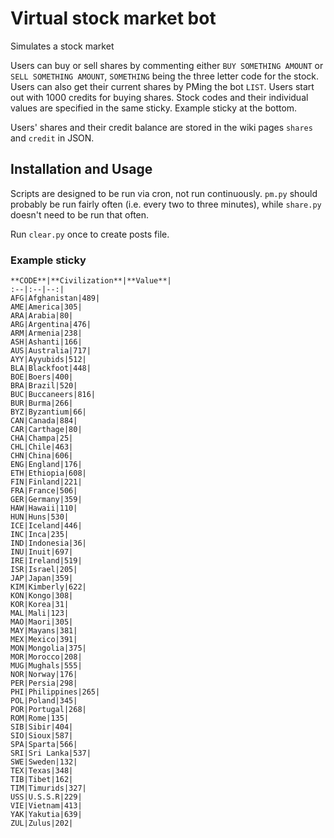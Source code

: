 # Virtual stock market bot

Simulates a stock market

Users can buy or sell shares by commenting either `BUY SOMETHING AMOUNT` or `SELL SOMETHING AMOUNT`, `SOMETHING` being the three letter code for the stock.
Users can also get their current shares by PMing the bot `LIST`.
Users start out with 1000 credits for buying shares.
Stock codes and their individual values are specified in the same sticky. Example sticky at the bottom.

Users' shares and their credit balance are stored in the wiki pages `shares` and `credit` in JSON.

## Installation and Usage

Scripts are designed to be run via cron, not run continuously. `pm.py` should probably be run fairly often (i.e. every two to three minutes), while `share.py` doesn't
need to be run that often.

Run `clear.py` once to create posts file.


### Example sticky
```
**CODE**|**Civilization**|**Value**|
:--|:--|--:|
AFG|Afghanistan|489|
AME|America|305|
ARA|Arabia|80|
ARG|Argentina|476|
ARM|Armenia|238|
ASH|Ashanti|166|
AUS|Australia|717|
AYY|Ayyubids|512|
BLA|Blackfoot|448|
BOE|Boers|400|
BRA|Brazil|520|
BUC|Buccaneers|816|
BUR|Burma|266|
BYZ|Byzantium|66|
CAN|Canada|884|
CAR|Carthage|80|
CHA|Champa|25|
CHL|Chile|463|
CHN|China|606|
ENG|England|176|
ETH|Ethiopia|608|
FIN|Finland|221|
FRA|France|506|
GER|Germany|359|
HAW|Hawaii|110|
HUN|Huns|530|
ICE|Iceland|446|
INC|Inca|235|
IND|Indonesia|36|
INU|Inuit|697|
IRE|Ireland|519|
ISR|Israel|205|
JAP|Japan|359|
KIM|Kimberly|622|
KON|Kongo|308|
KOR|Korea|31|
MAL|Mali|123|
MAO|Maori|305|
MAY|Mayans|381|
MEX|Mexico|391|
MON|Mongolia|375|
MOR|Morocco|208|
MUG|Mughals|555|
NOR|Norway|176|
PER|Persia|298|
PHI|Philippines|265|
POL|Poland|345|
POR|Portugal|268|
ROM|Rome|135|
SIB|Sibir|404|
SIO|Sioux|587|
SPA|Sparta|566|
SRI|Sri Lanka|537|
SWE|Sweden|132|
TEX|Texas|348|
TIB|Tibet|162|
TIM|Timurids|327|
USS|U.S.S.R|229|
VIE|Vietnam|413|
YAK|Yakutia|639|
ZUL|Zulus|202|
```
